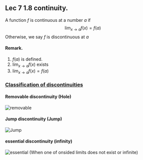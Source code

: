 ## Lec 7 1.8 continuity.

A function $f$ is continuous at a number $a$ if
$$
\lim_{x\to a}f(x)=f(a)
$$
Otherwise, we say $f$ is discontinuous at $a$
#### Remark.

1. $f(a)$ is defined.
2. $\lim_{x\to a}f(x)$ exists
3. $\lim_{x\to a}f(x)=f(a)$

### [Classification of discontinuities](http://en.wikipedia.org/wiki/Classification_of_discontinuities)

#### Removable discontinuity (Hole)
![removable](http://upload.wikimedia.org/wikipedia/commons/9/9d/Discontinuity_removable.eps.png)

#### Jump discontinuity (Jump)
![Jump](http://en.wikipedia.org/wiki/Classification_of_discontinuities#mediaviewer/File:Discontinuity_jump.eps.png)

#### essential discontinuity (infinity)
![essential](http://upload.wikimedia.org/wikipedia/commons/9/92/Discontinuity_essential.eps.png)
(When one of onsided limits does not exist or infinite)

